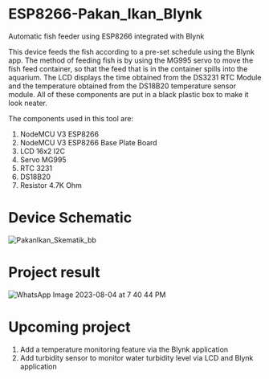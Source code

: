 # ESP8266-Pakan_Ikan_Blynk
Automatic fish feeder using ESP8266 integrated with Blynk

This device feeds the fish according to a pre-set schedule using the Blynk app. The method of feeding fish is by using the MG995 servo to move the fish feed container, so that the feed that is in the container spills into the aquarium. The LCD displays the time obtained from the DS3231 RTC Module and the temperature obtained from the DS18B20 temperature sensor module. All of these components are put in a black plastic box to make it look neater.

The components used in this tool are:
1. NodeMCU V3 ESP8266
2. NodeMCU V3 ESP8266 Base Plate Board
3. LCD 16x2 I2C
4. Servo MG995
5. RTC 3231
6. DS18B20
7. Resistor 4.7K Ohm

# Device Schematic
![PakanIkan_Skematik_bb](https://github.com/dennycw19/ESP8266-Pakan_Ikan_Blynk/assets/7360210/0e4ff1fe-4eb6-49b6-a601-f07c616f4b38)

# Project result
![WhatsApp Image 2023-08-04 at 7 40 44 PM](https://github.com/dennycw19/ESP8266-Pakan_Ikan_Blynk/assets/7360210/bb3b0bc0-532f-489d-a5e3-3c1a4c789b6f)

# Upcoming project
1. Add a temperature monitoring feature via the Blynk application
2. Add turbidity sensor to monitor water turbidity level via LCD and Blynk application
